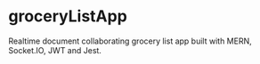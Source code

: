 # groceryListApp
Realtime document collaborating grocery list app built with MERN, Socket.IO, JWT and Jest.
